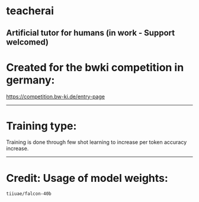 # teacherai
Artificial tutor for humans (in work - Support welcomed)
----------------------------------------------------------------------
# Created for the bwki competition in germany:

https://competition.bw-ki.de/entry-page


----------------------------------------------------------------------

# Training type: 

Training is done through few shot learning to increase per token accuracy increase.

----------------------------------------------------------------------
# Credit: Usage  of model weights:

    tiiuae/falcon-40b
